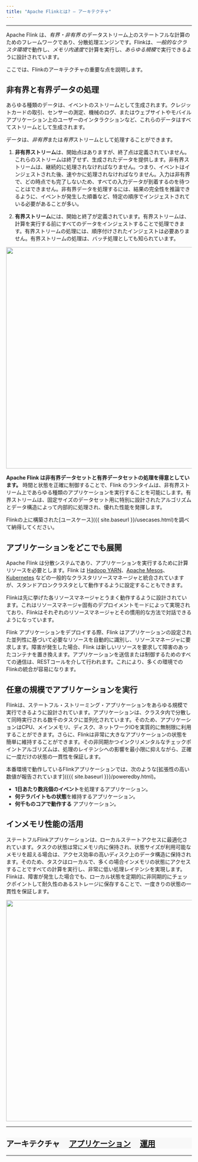 ```yaml
---
title: "Apache Flinkとは? — アーキテクチャ"
---
```


<hr/>


Apache Flink は、*有界・非有界* のデータストリーム上のステートフルな計算のためのフレームワークであり、分散処理エンジンです。Flinkは、*一般的なクラスタ環境*で動作し、*メモリ内速度*で計算を実行し、*あらゆる規模*で実行できるように設計されています。

ここでは、Flinkのアーキテクチャの重要な点を説明します。

<!--
<div class="row front-graphic">
  <img src="{{ site.baseurl }}/img/flink-home-graphic-update3.png" width="800px" />
</div>
-->

## 非有界と有界データの処理

あらゆる種類のデータは、イベントのストリームとして生成されます。クレジットカードの取引、センサーの測定、機械のログ、またはウェブサイトやモバイルアプリケーション上のユーザーのインタラクションなど、これらのデータはすべてストリームとして生成されます。

データは、*非有界*または*有界*ストリームとして処理することができます。

1. **非有界ストリーム**は、開始点はありますが、終了点は定義されていません。これらのストリームは終了せず、生成されたデータを提供します。非有界ストリームは、継続的に処理されなければなりません。つまり、イベントはインジェストされた後、速やかに処理されなければなりません。入力は非有界で、どの時点でも完了しないため、すべての入力データが到着するのを待つことはできません。非有界データを処理するには、結果の完全性を推論できるように、イベントが発生した順番など、特定の順序でインジェストされている必要があることが多い。

2. **有界ストリーム**には、開始と終了が定義されています。有界ストリームは、計算を実行する前にすべてのデータをインジェストすることで処理できます。有界ストリームの処理には、順序付けされたインジェストは必要ありません。有界ストリームの処理は、バッチ処理としても知られています。

<div class="row front-graphic">
  <img src="{{ site.baseurl }}/img/bounded-unbounded.png" width="600px" />
</div>

**Apache Flink は非有界データセットと有界データセットの処理を得意としています。** 時間と状態を正確に制御することで、Flink のランタイムは、非有界ストリーム上であらゆる種類のアプリケーションを実行することを可能にします。有界ストリームは、固定サイズのデータセット用に特別に設計されたアルゴリズムとデータ構造によって内部的に処理され、優れた性能を発揮します。

Flinkの上に構築された[ユースケース]({{ site.baseurl }}/usecases.html)を調べて納得してください。

## アプリケーションをどこでも展開

Apache Flink は分散システムであり、アプリケーションを実行するために計算リソースを必要とします。Flink は [Hadoop YARN](https://hadoop.apache.org/docs/stable/hadoop-yarn/hadoop-yarn-site/YARN.html)、[Apache Mesos](https://mesos.apache.org)、[Kubernetes](https://kubernetes.io/) などの一般的なクラスタリソースマネージャと統合されていますが、スタンドアロンクラスタとして動作するように設定することもできます。

Flinkは先に挙げた各リソースマネージャとうまく動作するように設計されています。これはリソースマネージャ固有のデプロイメントモードによって実現されており、Flinkはそれぞれのリソースマネージャとその慣用的な方法で対話できるようになっています。

Flink アプリケーションをデプロイする際、Flink はアプリケーションの設定された並列性に基づいて必要なリソースを自動的に識別し、リソースマネージャに要求します。障害が発生した場合、Flink は新しいリソースを要求して障害のあったコンテナを置き換えます。アプリケーションを送信または制御するためのすべての通信は、RESTコールを介して行われます。これにより、多くの環境でのFlinkの統合が容易になります。


<!-- Add this section once library deployment mode is supported. -->
<!--

Flink features two deployment modes for applications, the *framework mode* and the *library mode*.

* In the **framework deployment mode**, a client submits a Flink application against a running Flink service that takes care of executing the application. This is the common deployment model for most data processing frameworks, query engines, or database systems.

* In the **library deployment mode**, a Flink application is packaged together with the Flink master executables into a (Docker) image. Another job-independent image contains the Flink worker executables. When a container is started from the job image, the Flink master process is started and the embedded application is automatically loaded. Containers started from the worker image, bootstrap Flink worker processes which automatically connect to the master process. A container manager such as Kubernetes monitors the running containers and automatically restarts failed containers. In this mode, you don't have to setup and maintain a Flink service in your cluster. Instead you package Flink as a library with your application. This model is very popular for deploying microservices. 

<div class="row front-graphic">
  <img src="{{ site.baseurl }}/img/deployment-modes.png" width="600px" />
</div>

-->

## 任意の規模でアプリケーションを実行

Flinkは、ステートフル・ストリーミング・アプリケーションをあらゆる規模で実行できるように設計されています。アプリケーションは、クラスタ内で分散して同時実行される数千のタスクに並列化されています。そのため、アプリケーションはCPU、メインメモリ、ディスク、ネットワークIOを実質的に無制限に利用することができます。さらに、Flinkは非常に大きなアプリケーションの状態を簡単に維持することができます。その非同期かつインクリメンタルなチェックポイントアルゴリズムは、処理のレイテンシへの影響を最小限に抑えながら、正確に一度だけの状態の一貫性を保証します。

本番環境で動作しているFlinkアプリケーションでは、次のような[拡張性の高い数値が報告されています]({{{ site.baseurl }}}/poweredby.html)。

* **1日あたり数兆個のイベント**を処理するアプリケーション。
* **何テラバイトもの状態**を維持するアプリケーション。
* **何千ものコアで動作する** アプリケーション。

## インメモリ性能の活用

ステートフルFlinkアプリケーションは、ローカルステートアクセスに最適化されています。タスクの状態は常にメモリ内に保持され、状態サイズが利用可能なメモリを超える場合は、アクセス効率の高いディスク上のデータ構造に保持されます。そのため、タスクはローカルで、多くの場合インメモリの状態にアクセスすることですべての計算を実行し、非常に低い処理レイテンシを実現します。Flinkは、障害が発生した場合でも、ローカル状態を定期的に非同期的にチェックポイントして耐久性のあるストレージに保存することで、一度きりの状態の一貫性を保証します。

<div class="row front-graphic">
  <img src="{{ site.baseurl }}/img/local-state.png" width="600px" />
</div>

<hr/>
<div class="row">
  <div class="col-sm-12" style="background-color: #f8f8f8;">
    <h2>
      アーキテクチャ &nbsp;
      <span class="glyphicon glyphicon-chevron-right"></span> &nbsp;
      <a href="{{ site.baseurl }}/jp/flink-applications.html">アプリケーション</a> &nbsp;
      <span class="glyphicon glyphicon-chevron-right"></span> &nbsp;
      <a href="{{ site.baseurl }}/jp/flink-operations.html">運用</a>
    </h2>
  </div>
</div>
<hr/>
